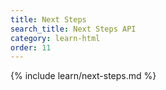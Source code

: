 ```yaml
---
title: Next Steps
search_title: Next Steps API
category: learn-html
order: 11
---
```


{% include learn/next-steps.md %}
